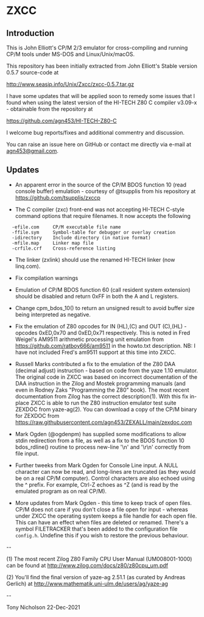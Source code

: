 # ZXCC

## Introduction

This is John Elliott's CP/M 2/3 emulator for cross-compiling and
running CP/M tools under MS-DOS and Linux/Unix/macOS.

This repository has been initially extracted from John Elliott's
Stable version 0.5.7 source-code at

http://www.seasip.info/Unix/Zxcc/zxcc-0.5.7.tar.gz

I have some updates that will be applied soon to remedy some
issues that I found when using the latest version of the
HI-TECH Z80 C compiler v3.09-x - obtainable from the repository
at

https://github.com/agn453/HI-TECH-Z80-C

I welcome bug reports/fixes and additional commentry and discussion.

You can raise an issue here on GitHub or contact me directly via e-mail
at <agn453@gmail.com>.


## Updates

* An apparent error in the source of the CP/M BDOS function 10 (read
console buffer) emulation - courtesy of @tsupplis from his repository
at https://github.com/tsupplis/zxccp

* The C compiler (zxc) front-end was not accepting HI-TECH C-style
command options that require filenames.  It now accepts the following

```
  -efile.com     CP/M executable file name
  -ffile.sym     Symbol-table for debugger or overlay creation
  -idirectory    Include directory (in native format)
  -mfile.map     Linker map file
  -crfile.crf    Cross-reference listing
```

* The linker (zxlink) should use the renamed HI-TECH linker
(now linq.com).

* Fix compilation warnings

* Emulation of CP/M BDOS function 60 (call resident system extension)
should be disabled and return 0xFF in both the A and L registers.

* Change cpm_bdos_10() to return an unsigned result to avoid buffer
size being interpreted as negative.

* Fix the emulation of Z80 opcodes for IN (HL),(C) and OUT (C),(HL) -
opcodes 0xED,0x70 and 0xED,0x71 respectively.  This
is noted in Fred Weigel's AM9511 arithmetic processing unit
emulation from https://github.com/ratboy666/am9511 in the howto.txt
description.  NB: I have not included Fred's am9511 support at
this time into ZXCC.

* Russell Marks contributed a fix to the emulation of the Z80 DAA
(decimal adjust) instruction - based on code from the yaze 1.10
emulator.  The original code in ZXCC was based on incorrect documentation
of the DAA instruction in the Zilog and Mostek programming manuals (and
even in Rodney Zaks "Programming the Z80" book).  The most recent
documentation from Zilog has the correct description(1).  With this
fix in-place ZXCC is able to run the Z80 instruction emulator
test suite ZEXDOC from yaze-ag(2).  You can download a copy of the
CP/M binary for ZEXDOC from
https://raw.githubusercontent.com/agn453/ZEXALL/main/zexdoc.com

* Mark Ogden (@ogdenpm) has supplied some modifications to allow
stdin redirection from a file, as well as a fix to the BDOS function 10
bdos_rdline() routine to process new-line '\n' and '\r\n' correctly
from file input.

* Further tweeks from Mark Ogden for Console Line input. A NULL character
can now be read, and long-lines are truncated (as they would be on a real
CP/M computer).  Control characters are also echoed using the ^ prefix.
For example, Ctrl-Z echoes as ^Z (and is read by the emulated program
as on real CP/M).

* More updates from Mark Ogden - this time to keep track of open
files. CP/M does not care if you don't close a file open for input -
whereas under ZXCC the operating system keeps a file handle for
each open file.  This can have an effect when files are deleted or
renamed.  There's a symbol FILETRACKER that's been added to the
configuration file ```config.h```.  Undefine this if you wish to
restore the previous behaviour.

--

(1) The most recent Zilog Z80 Family CPU User Manual (UM008001-1000)
can be found at http://www.zilog.com/docs/z80/z80cpu_um.pdf

(2) You'll find the final version of yaze-ag 2.51.1 (as curated by
Andreas Gerlich) at http://www.mathematik.uni-ulm.de/users/ag/yaze-ag

--

Tony Nicholson 22-Dec-2021
